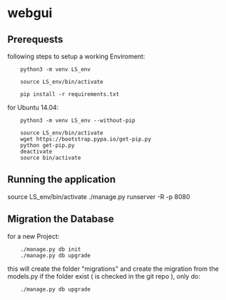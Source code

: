 # webgui

## Prerequests

following steps to setup a working Enviroment:

~~~
    python3 -m venv LS_env

    source LS_env/bin/activate

    pip install -r requirements.txt
~~~

for Ubuntu 14.04:
    
~~~    
    python3 -m venv LS_env --without-pip
    
    source LS_env/bin/activate
    wget https://bootstrap.pypa.io/get-pip.py
    python get-pip.py
    deactivate
    source bin/activate
~~~

## Running the application

source LS_env/bin/activate
./manage.py runserver -R -p 8080

## Migration the Database

for a new Project:

~~~ 
    ./manage.py db init
    ./manage.py db upgrade
~~~
this will create the folder "migrations" and create the migration from the models.py
if the folder exist ( is checked in the git repo ), only do:

~~~
    ./manage.py db upgrade
~~~

